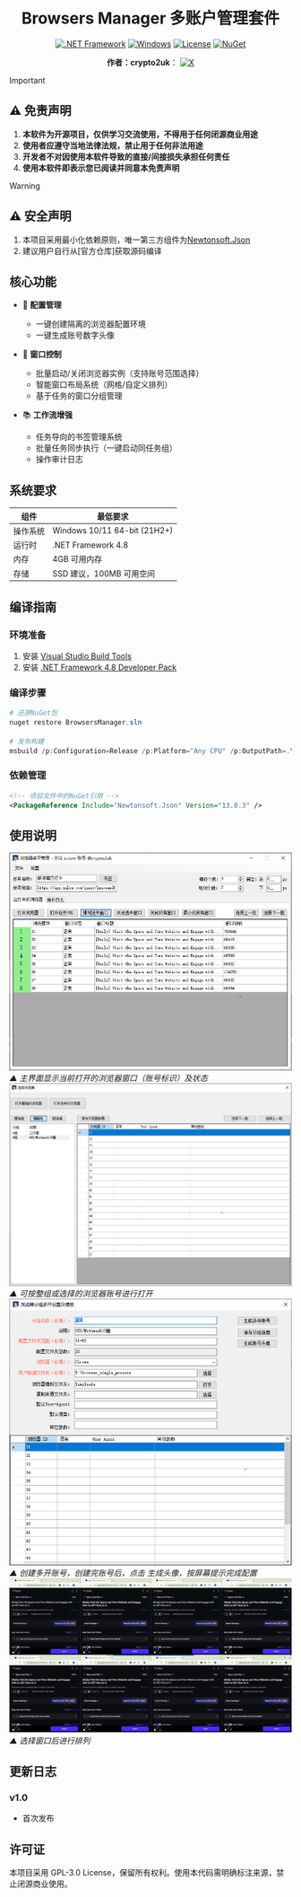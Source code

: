 <div align="center">

# Browsers Manager 多账户管理套件

[![.NET Framework](https://img.shields.io/badge/.NET%20Framework-4.8-512BD4.svg)](https://dotnet.microsoft.com/download/dotnet-framework)
[![Windows](https://img.shields.io/badge/Windows-10%2B-0078D6.svg?logo=windows)](https://www.microsoft.com/windows)
[![License](https://img.shields.io/badge/License-GPL%20v3-blue.svg)](LICENSE)
[![NuGet](https://img.shields.io/badge/NuGet-Newtonsoft.Json_13.0.3-green.svg)](https://www.nuget.org/packages/newtonsoft.json/13.0.3)

  <strong>作者：crypto2uk</strong>：<span title="撸秃区块链"></span>
  [![X](https://img.shields.io/badge/X-1DA1F2.svg?style=flat&logo=x&logoColor=white)](https://x.com/crypto2ukX)

</div>

> [!IMPORTANT]
> ## ⚠️ 免责声明
> 
> 1. **本软件为开源项目，仅供学习交流使用，不得用于任何闭源商业用途**
> 2. **使用者应遵守当地法律法规，禁止用于任何非法用途**
> 3. **开发者不对因使用本软件导致的直接/间接损失承担任何责任**
> 4. **使用本软件即表示您已阅读并同意本免责声明**

> [!WARNING]
> ## ⚠️ 安全声明
> 
> 1. 本项目采用最小化依赖原则，唯一第三方组件为[Newtonsoft.Json](https://www.newtonsoft.com/json)
> 2. 建议用户自行从[官方仓库]获取源码编译

## 核心功能

- 🚀 **配置管理**
  - 一键创建隔离的浏览器配置环境
  - 一键生成账号数字头像

- 🧩 **窗口控制**
  - 批量启动/关闭浏览器实例（支持账号范围选择）
  - 智能窗口布局系统（网格/自定义排列）
  - 基于任务的窗口分组管理

- 📚 **工作流增强**
  - 任务导向的书签管理系统
  - 批量任务同步执行（一键启动同任务组）
  - 操作审计日志

## 系统要求

| 组件 | 最低要求 |
|------|----------|
| 操作系统 | Windows 10/11 64-bit (21H2+) |
| 运行时 | .NET Framework 4.8 |
| 内存 | 4GB 可用内存 |
| 存储 | SSD 建议，100MB 可用空间 |

## 编译指南

### 环境准备
1. 安装 [Visual Studio Build Tools](https://visualstudio.microsoft.com/visual-cpp-build-tools/)
2. 安装 [.NET Framework 4.8 Developer Pack](https://dotnet.microsoft.com/download/dotnet-framework/net48)

### 编译步骤
```powershell
# 还原NuGet包
nuget restore BrowsersManager.sln

# 发布构建
msbuild /p:Configuration=Release /p:Platform="Any CPU" /p:OutputPath=.\dist
```

### 依赖管理
```xml
<!-- 项目文件中的NuGet引用 -->
<PackageReference Include="Newtonsoft.Json" Version="13.0.3" />
```

## 使用说明
<div class="screenshot-gallery">
  <div class="row">
    <div class="column">
      <img src="docs/screenshots/main.png" onclick="openModal(this)" class="hover-shadow" alt="主界面">
      <div class="caption"><em>▲ 主界面显示当前打开的浏览器窗口（账号标识）及状态</em></div>
    </div>
    <div class="column">
      <img src="docs/screenshots/open-browser-group.png" onclick="openModal(this)" class="hover-shadow" alt="打开浏览器分组">
      <div class="caption"><em>▲ 可按整组或选择的浏览器账号进行打开</em></div>
    </div>
    <div class="column">
      <img src="docs/screenshots/create-multi-account.png" onclick="openModal(this)" class="hover-shadow" alt="打开浏览器分组">
      <div class="caption"><em>▲ 创建多开账号，创建完账号后，点击 生成头像，按屏幕提示完成配置</em></div>
    </div>
    <div class="column">
      <img src="docs/screenshots/windows-manager.png" onclick="openModal(this)" class="hover-shadow" alt="打开浏览器分组">
      <div class="caption"><em>▲ 选择窗口后进行排列</em></div>
    </div>
  </div>
</div>

## 更新日志

### v1.0
- 首次发布


## 许可证

本项目采用 GPL-3.0 License，保留所有权利。使用本代码需明确标注来源，禁止闭源商业使用。
